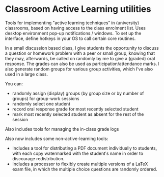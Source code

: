 Classroom Active Learning utilities
=========================

Tools for implementing "active learning techniques" in (university) classrooms, 
based on having access to the class enrolment list.
Uses desktop environment pop-up notifications / windows.
To set up the interface, define hotkeys in your OS to call certain core routines.

In a small discussion based class, I give students the opportunity to discuss a question or homework problem with a peer or small group, knowing that they may, afterwards, be called on randomly by me to give a (graded) oral response. The grades can also be used as participation/attendance marks.
I also generate random groups for various group activities, which I've also used in a large class.

You can:
 - randomly assign (display) groups (by group size or by number of groups) for group-work sessions
 - randomly select one student
 - record oral response grade for most recently selected student
 - mark most recently selected student as absent for the rest of the session
 
Also includes tools for managing the in-class grade logs

Also now includes some non-active-learning tools:
 - Includes a tool for distributing a PDF document individually to students, with each copy watermarked with the student's name in order to discourage redistribution.
 - Includes a processor to flexibly create multiple versions of a  LaTeX exam file, in which the multiple choice questions are randomly ordered.
